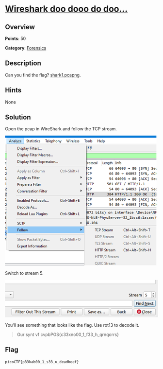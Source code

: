 # [Wireshark doo dooo do doo...](https://play.picoctf.org/practice/challenge/115?page=3)

## Overview

**Points**: 50

**Category**: [Forensics](../)

## Description

Can you find the flag? [shark1.pcapng](./shark1.pcapng).

## Hints

None

## Solution

Open the pcap in WireShark and follow the TCP stream. 

![TCP Stream](./tcp_stream.png)

Switch to stream 5.

![Stream 5](./stream_5.png)

You'll see something that looks like the flag. Use rot13 to decode it.

> Gur synt vf cvpbPGS{c33xno00_1_f33_h_qrnqorrs}

## Flag

`picoCTF{p33kab00_1_s33_u_deadbeef}`